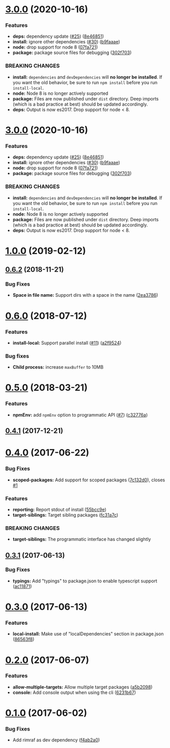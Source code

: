 # [3.0.0](https://github.com/nicojs/node-install-local/compare/v1.0.0...v3.0.0) (2020-10-16)


### Features

* **deps:** dependency update ([#25](https://github.com/nicojs/node-install-local/issues/25)) ([8e46851](https://github.com/nicojs/node-install-local/commit/8e46851a34be1c3654a40624f06444c9d542f871))
* **install:** ignore other dependencies ([#30](https://github.com/nicojs/node-install-local/issues/30)) ([b9faaae](https://github.com/nicojs/node-install-local/commit/b9faaae3cce413aea350bb383784e10e52afd761))
* **node:** drop support for node 8 ([07fa721](https://github.com/nicojs/node-install-local/commit/07fa72184fc3780263950997bcfa9631e48c0a6f))
* **package:** package source files for debugging ([302f703](https://github.com/nicojs/node-install-local/commit/302f7031177191249e3fb737325989254bee1ac2))


### BREAKING CHANGES

* **install:** `dependencies` and `devDependencies` will **no longer be installed**. If you want the old behavior, be sure to run `npm install` before you run `install-local`.
* **node:** Node 8 is no longer actively supported
* **package:** Files are now published under `dist` directory. Deep imports (which is a bad practice at best) should be updated accordingly.
* **deps:** Output is now es2017. Drop support for node < 8.



# [3.0.0](https://github.com/nicojs/node-install-local/compare/v1.0.0...v3.0.0) (2020-10-16)


### Features

* **deps:** dependency update ([#25](https://github.com/nicojs/node-install-local/issues/25)) ([8e46851](https://github.com/nicojs/node-install-local/commit/8e46851a34be1c3654a40624f06444c9d542f871))
* **install:** ignore other dependencies ([#30](https://github.com/nicojs/node-install-local/issues/30)) ([b9faaae](https://github.com/nicojs/node-install-local/commit/b9faaae3cce413aea350bb383784e10e52afd761))
* **node:** drop support for node 8 ([07fa721](https://github.com/nicojs/node-install-local/commit/07fa72184fc3780263950997bcfa9631e48c0a6f))
* **package:** package source files for debugging ([302f703](https://github.com/nicojs/node-install-local/commit/302f7031177191249e3fb737325989254bee1ac2))


### BREAKING CHANGES

* **install:** `dependencies` and `devDependencies` will **no longer be installed**. If you want the old behavior, be sure to run `npm install` before you run `install-local`.
* **node:** Node 8 is no longer actively supported
* **package:** Files are now published under `dist` directory. Deep imports (which is a bad practice at best) should be updated accordingly.
* **deps:** Output is now es2017. Drop support for node < 8.



# [1.0.0](https://github.com/nicojs/node-install-local/compare/v0.6.2...v1.0.0) (2019-02-12)



## [0.6.2](https://github.com/nicojs/node-install-local/compare/v0.6.0...v0.6.2) (2018-11-21)


### Bug Fixes

* **Space in file name:** Support dirs with a space in the name ([2ea3786](https://github.com/nicojs/node-install-local/commit/2ea3786))



<a name="0.6.0"></a>
# [0.6.0](https://github.com/nicojs/node-install-local/compare/v0.5.0...v0.6.0) (2018-07-12)


### Features

* **install-local:** Support parallel install ([#11](https://github.com/nicojs/node-install-local/issues/11)) ([a2f9524](https://github.com/nicojs/node-install-local/commit/a2f9524))

### Bug fixes

* **Child process:** increase `maxBuffer` to 10MB


<a name="0.5.0"></a>
# [0.5.0](https://github.com/nicojs/node-install-local/compare/v0.4.1...v0.5.0) (2018-03-21)


### Features

* **npmEnv:** add `npmEnv` option to programmatic API ([#7](https://github.com/nicojs/node-install-local/issues/7)) ([c32776a](https://github.com/nicojs/node-install-local/commit/c32776a))



<a name="0.4.1"></a>
## [0.4.1](https://github.com/nicojs/node-install-local/compare/v0.4.0...v0.4.1) (2017-12-21)



<a name="0.4.0"></a>
# [0.4.0](https://github.com/nicojs/node-install-local/compare/v0.3.1...v0.4.0) (2017-06-22)


### Bug Fixes

* **scoped-packages:** Add support for scoped packages ([7c132d0](https://github.com/nicojs/node-install-local/commit/7c132d0)), closes [#1](https://github.com/nicojs/node-install-local/issues/1)


### Features

* **reporting:** Report stdout of install ([55bcc9e](https://github.com/nicojs/node-install-local/commit/55bcc9e))
* **target-siblings:** Target sibling packages ([fc31a7c](https://github.com/nicojs/node-install-local/commit/fc31a7c))


### BREAKING CHANGES

* **target-siblings:** The programmatic interface has changed slightly



<a name="0.3.1"></a>
## [0.3.1](https://github.com/nicojs/node-install-local/compare/v0.3.0...v0.3.1) (2017-06-13)


### Bug Fixes

* **typings:** Add "typings" to package.json to enable typescript support ([ac11871](https://github.com/nicojs/node-install-local/commit/ac11871))



<a name="0.3.0"></a>
# [0.3.0](https://github.com/nicojs/node-install-local/compare/v0.2.0...v0.3.0) (2017-06-13)


### Features

* **local-install:** Make use of "localDependencies" section in package.json ([86563f8](https://github.com/nicojs/node-install-local/commit/86563f8))



<a name="0.2.0"></a>
# [0.2.0](https://github.com/nicojs/node-install-local/compare/v0.1.0...v0.2.0) (2017-06-07)


### Features

* **allow-multiple-targets:** Allow multiple target packages ([a5b2098](https://github.com/nicojs/node-install-local/commit/a5b2098))
* **console:** Add console output when using the cli ([6231b67](https://github.com/nicojs/node-install-local/commit/6231b67))



<a name="0.1.0"></a>
# [0.1.0](https://github.com/nicojs/node-install-local/compare/f4ab2a0...v0.1.0) (2017-06-02)


### Bug Fixes

* Add rimraf as dev dependency ([f4ab2a0](https://github.com/nicojs/node-install-local/commit/f4ab2a0))



